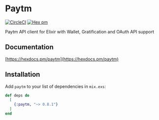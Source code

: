 # Paytm

[![CircleCI](https://circleci.com/gh/wundercar/paytm/tree/develop.svg?style=svg)](https://circleci.com/gh/wundercar/paytm/tree/develop)
[![Hex pm](http://img.shields.io/hexpm/v/paytm.svg?style=flat)](https://hex.pm/packages/paytm)

Paytm API client for Elixir with Wallet, Gratification and OAuth API support

## Documentation

[https://hexdocs.pm/paytm](https://hexdocs.pm/paytm)

## Installation

Add `paytm` to your list of dependencies in `mix.exs`:

```elixir
def deps do
  [
    {:paytm, "~> 0.8.1"}
  ]
end
```
